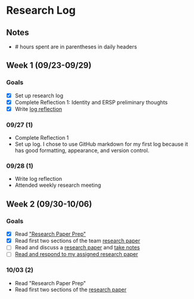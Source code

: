 # Research Log

## Notes
- \# hours spent are in parentheses in daily headers

## Week 1 (09/23-09/29)

### Goals
- [X] Set up research log
- [X] Complete Reflection 1: Identity and ERSP preliminary thoughts
- [X] Write [log reflection](https://docs.google.com/document/d/1tth25z1mP1-FY_61-xe6FEbStgGxtg8T71m375zLqW8/edit?usp=sharing)

### 09/27 (1)
- Complete Reflection 1
- Set up log. I chose to use GitHub markdown for my first log because it has good formatting, appearance, and version control.

### 09/28 (1)
- Write log reflection
- Attended weekly research meeting


## Week 2 (09/30-10/06)

### Goals
- [X] Read ["Research Paper Prep"](https://ersp.cs.ucsb.edu/cs190n/assignment-research-paper-prep)
- [X] Read first two sections of the team [research paper](https://www.usenix.org/system/files/osdi21-ahmad.pdf)
- [ ] Read and discuss a [research paper](https://arxiv.org/pdf/1612.07828.pdf) and [take notes](https://docs.google.com/document/u/2/d/1-BN9rOPSgKlLXDo4_v1QWkaCewLlss2lfjOfiUxtlZY/edit)
- [ ] [Read and respond to my assigned research paper](https://ersp.cs.ucsb.edu/cs190n/assignment-reading-research-paper)

### 10/03 (2)
- Read "Research Paper Prep"
- Read first two sections of the [research paper](https://www.usenix.org/system/files/osdi21-ahmad.pdf)
